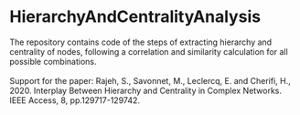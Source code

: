 # HierarchyAndCentralityAnalysis
The repository contains code of the steps of extracting hierarchy and centrality of nodes, following a correlation and similarity calculation for all possible combinations. 
<br>
<br>
Support for the paper: Rajeh, S., Savonnet, M., Leclercq, E. and Cherifi, H., 2020. Interplay Between Hierarchy and Centrality in Complex Networks. IEEE Access, 8, pp.129717-129742.
